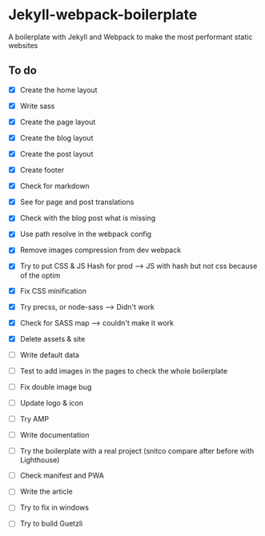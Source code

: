 # Jekyll-webpack-boilerplate
A boilerplate with Jekyll and Webpack to make the most performant static websites

## To do
- [x] Create the home layout
- [x] Write sass
- [x] Create the page layout
- [x] Create the blog layout
- [x] Create the post layout
- [x] Create footer
- [x] Check for markdown
- [x] See for page and post translations
- [x] Check with the blog post what is missing
- [x] Use path resolve in the webpack config
- [x] Remove images compression from dev webpack
- [x] Try to put CSS & JS Hash for prod --> JS with hash but not css because of the optim
- [x] Fix CSS minification
- [x] Try precss, or node-sass --> Didn't work
- [x] Check for SASS map --> couldn't make it work
- [x] Delete assets & site

- [ ] Write default data
- [ ] Test to add images in the pages to check the whole boilerplate
- [ ] Fix double image bug
- [ ] Update logo & icon

- [ ] Try AMP
- [ ] Write documentation

- [ ] Try the boilerplate with a real project (snitco compare after before with Lighthouse)
- [ ] Check manifest and PWA

- [ ] Write the article
- [ ] Try to fix in windows
- [ ] Try to build Guetzli
